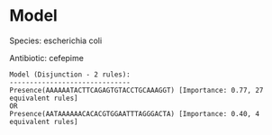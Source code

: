 
# Model

Species: escherichia coli

Antibiotic: cefepime

```
Model (Disjunction - 2 rules):
------------------------------
Presence(AAAAAATACTTCAGAGTGTACCTGCAAAGGT) [Importance: 0.77, 27 equivalent rules]
OR
Presence(AATAAAAAACACACGTGGAATTTAGGGACTA) [Importance: 0.40, 4 equivalent rules]

```

